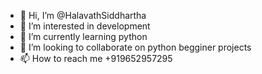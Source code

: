 - 👋 Hi, I’m @HalavathSiddhartha
- 👀 I’m interested in development
- 🌱 I’m currently learning python
- 💞️ I’m looking to collaborate on python begginer projects
- 📫 How to reach me +919652957295

<!---
HalavathSiddhartha/HalavathSiddhartha is a ✨ special ✨ repository because its `README.md` (this file) appears on your GitHub profile.
You can click the Preview link to take a look at your changes.
--->
